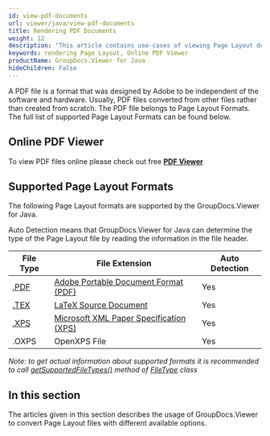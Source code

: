 ```yaml
---
id: view-pdf-documents
url: viewer/java/view-pdf-documents
title: Rendering PDF Documents
weight: 12
description: "This article contains use-cases of viewing Page Layout documents with GroupDocs.Viewer within your Java applications."
keywords: rendering Page Layout, Online PDF Viewer
productName: GroupDocs.Viewer for Java
hideChildren: False
---
```

A PDF file is a format that was designed by Adobe to be independent of the software and hardware. Usually, PDF files converted from other files rather than created from scratch. The PDF file belongs to Page Layout Formats. The full list of supported Page Layout Formats can be found below.

## Online PDF Viewer

To view PDF files online please check out free **[PDF Viewer](https://products.groupdocs.app/viewer/pdf)**

## Supported Page Layout Formats

The following Page Layout formats are supported by the GroupDocs.Viewer for Java. 

Auto Detection means that GroupDocs.Viewer for Java can determine the type of the Page Layout file by reading the information in the file header.

| File Type | File Extension | Auto Detection |
| --- | --- | --- |
| [.PDF](https://docs.fileformat.com/view/pdf) | [Adobe Portable Document Format (PDF)](https://docs.fileformat.com/view/pdf) | Yes |
| [.TEX](https://docs.fileformat.com/page-description-language/tex/) | [LaTeX Source Document](https://docs.fileformat.com/page-description-language/tex/) | Yes |
| [.XPS](https://docs.fileformat.com/page-description-language/xps) | [Microsoft XML Paper Specification (XPS)](https://docs.fileformat.com/page-description-language/xps) | Yes |
| .OXPS | OpenXPS File | Yes |

*Note:* _to get actual information about supported formats it is recommended to call [getSupportedFileTypes()](https://reference.groupdocs.com/viewer/java/com.groupdocs.viewer/FileType#getSupportedFileTypes()) method of [FileType](https://reference.groupdocs.com/viewer/java/com.groupdocs.viewer/FileType) class_

## In this section

The articles given in this section describes the usage of GroupDocs.Viewer to convert Page Layout files with different available options.
